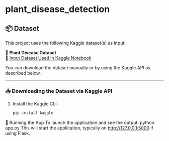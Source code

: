 # plant_disease_detection

## 📦 Dataset

This project uses the following Kaggle dataset(s) as input:

📁 **Plant Disease Dataset**  
🔗 [Input Dataset Used in Kaggle Notebook](https://www.kaggle.com/code/gallo33henrique/plant-disease-cnn-1-mobilenetv2-vgg16/input)

You can download the dataset manually or by using the Kaggle API as described below.

---

### 📥 Downloading the Dataset via Kaggle API

1. Install the Kaggle CLI:

   ```bash
   pip install kaggle
   
🚀 Running the App
To launch the application and see the output:
python app.py
This will start the application, typically on http://127.0.0.1:5000 if using Flask.
